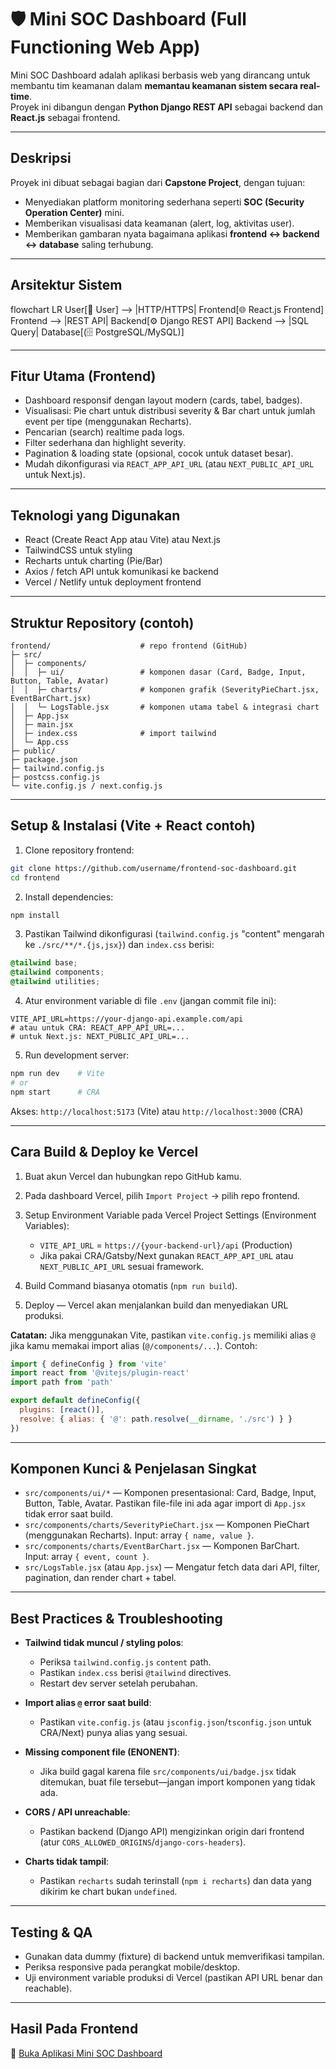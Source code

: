 # 🛡️ Mini SOC Dashboard (Full Functioning Web App)

Mini SOC Dashboard adalah aplikasi berbasis web yang dirancang untuk membantu tim keamanan dalam **memantau keamanan sistem secara real-time**.  
Proyek ini dibangun dengan **Python Django REST API** sebagai backend dan **React.js** sebagai frontend.

---

## Deskripsi
Proyek ini dibuat sebagai bagian dari **Capstone Project**, dengan tujuan:
- Menyediakan platform monitoring sederhana seperti **SOC (Security Operation Center)** mini.
- Memberikan visualisasi data keamanan (alert, log, aktivitas user).
- Memberikan gambaran nyata bagaimana aplikasi **frontend ↔ backend ↔ database** saling terhubung.

---

## Arsitektur Sistem
flowchart LR
  User[👤 User] --> |HTTP/HTTPS| Frontend[🌐 React.js Frontend]
  Frontend --> |REST API| Backend[⚙️ Django REST API]
  Backend --> |SQL Query| Database[(🗄️ PostgreSQL/MySQL)]

---

## Fitur Utama (Frontend)

* Dashboard responsif dengan layout modern (cards, tabel, badges).
* Visualisasi: Pie chart untuk distribusi severity & Bar chart untuk jumlah event per tipe (menggunakan Recharts).
* Pencarian (search) realtime pada logs.
* Filter sederhana dan highlight severity.
* Pagination & loading state (opsional, cocok untuk dataset besar).
* Mudah dikonfigurasi via `REACT_APP_API_URL` (atau `NEXT_PUBLIC_API_URL` untuk Next.js).

---

## Teknologi yang Digunakan

* React (Create React App atau Vite) atau Next.js
* TailwindCSS untuk styling
* Recharts untuk charting (Pie/Bar)
* Axios / fetch API untuk komunikasi ke backend
* Vercel / Netlify untuk deployment frontend

---

## Struktur Repository (contoh)

```
frontend/                    # repo frontend (GitHub)
├─ src/
│  ├─ components/
│  │  ├─ ui/                 # komponen dasar (Card, Badge, Input, Button, Table, Avatar)
│  │  ├─ charts/             # komponen grafik (SeverityPieChart.jsx, EventBarChart.jsx)
│  │  └─ LogsTable.jsx       # komponen utama tabel & integrasi chart
│  ├─ App.jsx
│  ├─ main.jsx
│  ├─ index.css              # import tailwind
│  └─ App.css
├─ public/
├─ package.json
├─ tailwind.config.js
├─ postcss.config.js
└─ vite.config.js / next.config.js
```

---

## Setup & Instalasi (Vite + React contoh)

1. Clone repository frontend:

```bash
git clone https://github.com/username/frontend-soc-dashboard.git
cd frontend
```

2. Install dependencies:

```bash
npm install
```

3. Pastikan Tailwind dikonfigurasi (`tailwind.config.js` "content" mengarah ke `./src/**/*.{js,jsx}`) dan `index.css` berisi:

```css
@tailwind base;
@tailwind components;
@tailwind utilities;
```

4. Atur environment variable di file `.env` (jangan commit file ini):

```
VITE_API_URL=https://your-django-api.example.com/api
# atau untuk CRA: REACT_APP_API_URL=...
# untuk Next.js: NEXT_PUBLIC_API_URL=...
```

5. Run development server:

```bash
npm run dev    # Vite
# or
npm start      # CRA
```

Akses: `http://localhost:5173` (Vite) atau `http://localhost:3000` (CRA)

---

## Cara Build & Deploy ke Vercel

1. Buat akun Vercel dan hubungkan repo GitHub kamu.
2. Pada dashboard Vercel, pilih `Import Project` → pilih repo frontend.
3. Setup Environment Variable pada Vercel Project Settings (Environment Variables):

   * `VITE_API_URL` = `https://{your-backend-url}/api` (Production)
   * Jika pakai CRA/Gatsby/Next gunakan `REACT_APP_API_URL` atau `NEXT_PUBLIC_API_URL` sesuai framework.
4. Build Command biasanya otomatis (`npm run build`).
5. Deploy — Vercel akan menjalankan build dan menyediakan URL produksi.

**Catatan:** Jika menggunakan Vite, pastikan `vite.config.js` memiliki alias `@` jika kamu memakai import alias (`@/components/...`). Contoh:

```js
import { defineConfig } from 'vite'
import react from '@vitejs/plugin-react'
import path from 'path'

export default defineConfig({
  plugins: [react()],
  resolve: { alias: { '@': path.resolve(__dirname, './src') } }
})
```

---

## Komponen Kunci & Penjelasan Singkat

* `src/components/ui/*` — Komponen presentasional: Card, Badge, Input, Button, Table, Avatar. Pastikan file-file ini ada agar import di `App.jsx` tidak error saat build.
* `src/components/charts/SeverityPieChart.jsx` — Komponen PieChart (menggunakan Recharts). Input: array `{ name, value }`.
* `src/components/charts/EventBarChart.jsx` — Komponen BarChart. Input: array `{ event, count }`.
* `src/LogsTable.jsx` (atau `App.jsx`) — Mengatur fetch data dari API, filter, pagination, dan render chart + tabel.

---

## Best Practices & Troubleshooting

* **Tailwind tidak muncul / styling polos**:

  * Periksa `tailwind.config.js` `content` path.
  * Pastikan `index.css` berisi `@tailwind` directives.
  * Restart dev server setelah perubahan.

* **Import alias `@` error saat build**:

  * Pastikan `vite.config.js` (atau `jsconfig.json`/`tsconfig.json` untuk CRA/Next) punya alias yang sesuai.

* **Missing component file (ENONENT)**:

  * Jika build gagal karena file `src/components/ui/badge.jsx` tidak ditemukan, buat file tersebut—jangan import komponen yang tidak ada.

* **CORS / API unreachable**:

  * Pastikan backend (Django API) mengizinkan origin dari frontend (atur `CORS_ALLOWED_ORIGINS`/`django-cors-headers`).

* **Charts tidak tampil**:

  * Pastikan `recharts` sudah terinstall (`npm i recharts`) dan data yang dikirim ke chart bukan `undefined`.

---

## Testing & QA

* Gunakan data dummy (fixture) di backend untuk memverifikasi tampilan.
* Periksa responsive pada perangkat mobile/desktop.
* Uji environment variable produksi di Vercel (pastikan API URL benar dan reachable).

---

## Hasil Pada Frontend

🚀 [Buka Aplikasi Mini SOC Dashboard](https://frontend-soc.vercel.app/)
